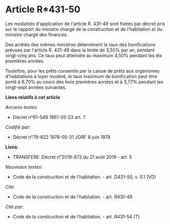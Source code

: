 # Article R*431-50

Les modalités d'application de l'article R. 431-49 sont fixées par décret pris sur le rapport du ministre chargé de la
construction et de l'habitation et du ministre chargé des finances. 

Des arrêtés des mêmes ministres déterminent le taux des bonifications prévues par l'article R. 431-49 dans la limite de 3,50%
par an, pendant vingt-cinq ans. Ce taux peut atteindre au maximum 4,50% pendant les dix premières années. 

Toutefois, pour les prêts consentis par la caisse de prêts aux organismes d'habitations à loyer modéré, le taux maximum de
bonification peut être porté à 6,70% au cours des trois premières années et à 3,77% pendant les vingt-sept années suivantes.

**Liens relatifs à cet article**

_Anciens textes_:

  - Décret n°61-549 1961-05-23 art. 7

_Codifié par_:

  - Décret n°78-622 1978-05-31 JORF 8 juin 1978

**Liens**:

  - TRANSFERE: Décret n°2019-873 du 21 août 2019 - art. 5

_Nouveaux textes_:

  - Code de la construction et de l'habitation. - art. D431-50, v. 0.1 (VD)

_Cite_:

  - Code de la construction et de l'habitation. - art. R431-49

_Cité par_:

  - Code de la construction et de l'habitation. - art. R431-54 (T)
